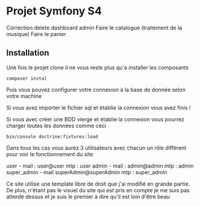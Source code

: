 # Projet Symfony S4

Correction delete dashboard admin
Faire le catalogue (traitement de la musique)
Faire le panier

## Installation

Une fois le projet clone il ne vous reste plus qu'a installer les composants
```
composer instal
```
Puis vous pouvez configurer votre connexion à la base de donnée selon votre machine

Si vous avez importer le fichier sql et établie la connexion vous avez finis !

Si vous avec créer une BDD vierge et établie la connexion vous pourrez charger 
toutes les données comme ceci
```
bin/console doctrine:fixtures:load
```
Dans tous les cas vous aurez 3 utilisateurs avec chacun un rôle différent pour voir le fonctionnement du site

user - mail : user@user mtp : user
admin - mail : admin@admin mtp : admin
super_admin - mail superAdmin@superAdmin mtp : super_admin


Ce site utilise une template libre de droit que j'ai modifié en grande partie. De plus, n'étant pas le visuel du site qui est pris en compte je me suis pas atterdé dessus et je suis le premier à dire qu'il est loin d'être beau


